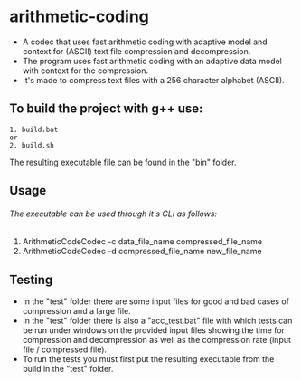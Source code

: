 # arithmetic-coding
* A codec that uses fast arithmetic coding with adaptive model and context for (ASCII) text file compression and decompression.
* The program uses fast arithmetic coding with an adaptive data model with context for the compression.
* It's made to compress text files with a 256 character alphabet (ASCII).

## To build the project with g++ use:
	1. build.bat
	or
	2. build.sh

The resulting executable file can be found in the "bin" folder.

## Usage
###### The executable can be used through it's CLI as follows:
  1.	ArithmeticCodeCodec -c data_file_name compressed_file_name
  2.	ArithmeticCodeCodec -d compressed_file_name new_file_name


## Testing
* In the "test" folder there are some input files for good and bad cases of compression and a large file.
* In the "test" folder there is also a "acc_test.bat" file with which tests can be run under windows on the provided input files showing the time for compression and decompression as well as the compression rate (input file / compressed file).
* To run the tests you must first put the resulting executable from the build in the "test" folder.
